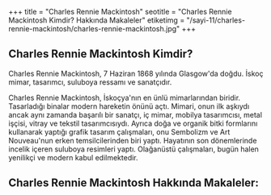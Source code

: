 +++
title = "Charles Rennie Mackintosh"
seotitle = "Charles Rennie Mackintosh Kimdir? Hakkında Makaleler"
etiketimg = "/sayi-11/charles-rennie-mackintosh/charles-rennie-mackintosh.jpg"
+++

## Charles Rennie Mackintosh Kimdir?
Charles Rennie Mackintosh, 7 Haziran 1868 yılında Glasgow'da doğdu. İskoç mimar, tasarımcı, suluboya ressamı ve sanatçıdır.

Charles Rennie Mackintosh, İskoçya'nın en ünlü mimarlarından biridir. Tasarladığı binalar modern hareketin önünü açtı. Mimari, onun ilk aşkıydı ancak aynı zamanda başarılı bir sanatçı, iç mimar, mobilya tasarımcısı, metal işçisi, vitray ve tekstil tasarımcısıydı. Ayrıca doğa ve organik bitki formlarını kullanarak yaptığı grafik tasarım çalışmaları, onu Sembolizm ve Art Nouveau'nun erken temsilcilerinden biri yaptı. Hayatının son dönemlerinde incelik içeren suluboya resimleri yaptı. Olağanüstü çalışmaları, bugün halen yenilikçi ve modern kabul edilmektedir.

## Charles Rennie Mackintosh Hakkında Makaleler:
